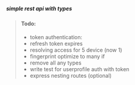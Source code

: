 ##### simple rest api with types

> #### Todo:
>
> - token authentication:
> - refresh token expires
> - resolving access for 5 device (now 1)
> - fingerprint optimize to many if
> - remove all any types
> - write test for userprofile auth with token
> - express nesting routes (optional)